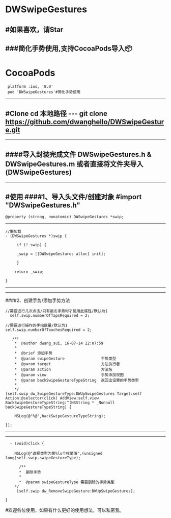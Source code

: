 # DWSwipeGestures
#如果喜欢，请Star
---
###简化手势使用,支持CocoaPods导入📦
 ---
# CocoaPods
     platform :ios, '8.0'
     pod 'DWSwipeGestures'#简化手势使用
   
 ---  
#Clone
	cd 本地路径
	---
	git clone https://github.com/dwanghello/DWSwipeGesture.git
---
---
####导入封装完成文件
     DWSwipeGestures.h & DWSwipeGestures.m 或者直接将文件夹导入(DWSwipeGestures)
---
---
#使用
####1、导入头文件/创建对象
	#import "DWSwipeGestures.h"
 ---
	@property (strong, nonatomic) DWSwipeGestures *swip;
 ---
 	//懒加载
	- (DWSwipeGestures *)swip {
    
		 if (!_swip) {
        
		 _swip = [[DWSwipeGestures alloc] init];
        
		 }
    
    	return _swip;
    
	}

 ---
 ---
####2、创建手势/添加手势方法

    //需要进行几次点击/只有敲击手势时才使用此属性/默认为1
      self.swip.numberOfTapsRequired = 2;
    
    //需要进行操作的手指数量/默认为1
    self.swip.numberOfTouchesRequired = 2;

	   /*!
 	    *  @author dwang_sui, 16-07-14 22:07:59
	    *
 	    *  @brief 添加手势
        *  @param swipeGesture                手势类型
	    *  @param target                      方法执行者
	    *  @param action                      方法名
	    *  @param view                        手势添加视图
	    *  @param backSwipeGestureTypeString  返回出设置的手势类型
	    *
	    */
	[self.swip dw_SwipeGestureType:DWUpSwipeGestures Target:self Action:@selector(click) AddView:self.view BackSwipeGestureTypeString:^(NSString * _Nonnull backSwipeGestureTypeString) {
        
        NSLog(@"%@",backSwipeGestureTypeString);
        
    }];
    
 ---
 ---
 
      - (void)click {

        NSLog(@"选择类型为第%lu个枚举值",(unsigned long)self.swip.swipeGestureType);    

	      /**
 	      *  删除手势
	      *
 	      *  @param swipeGestureType 需要删除的手势类型
      	*/
      	 [self.swip dw_RemoveSwipeGesture:DWUpSwipeGestures];
    
	}
#欢迎各位使用，如果有什么更好的使用想法，可以私密我。
